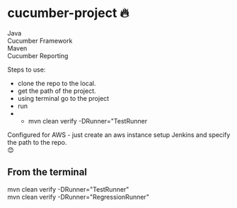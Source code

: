 # cucumber-project 🔥

Java <br>
Cucumber Framework <br>
Maven <br>
Cucumber Reporting <br>

Steps to use:
* clone the repo to the local.
* get the path of the project.
* using terminal go to the project
* run
* * mvn clean verify -DRunner="TestRunner

Configured for AWS - just create an aws instance setup Jenkins and specify the path to the repo.<br> 😊

## From the terminal <br>
mvn clean verify -DRunner="TestRunner"<br>
mvn clean verify -DRunner="RegressionRunner"
